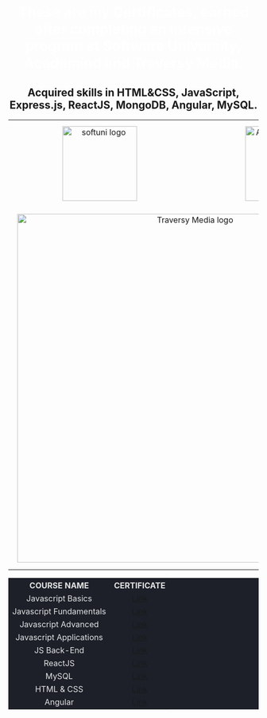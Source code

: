 <div align="center">
<h1 style="color:white">These are my Certificates, earned after completing an intensive program at Software University, Academind and Traversy Media.</h1>
<h2>Acquired skills in HTML&CSS, JavaScript, Express.js, ReactJS, MongoDB, Angular, MySQL.</h2>

<table>
  <tr>
    <td align="center">
    <img src="https://upload.wikimedia.org/wikipedia/commons/7/76/Logo_Software_University_%28SoftUni%29_-_blue.png" 
  alt="softuni logo"
  style="width:150px; padding:10px; margin: 0 auto; display: block;"
  />
  </td>
    <td align="center">
    <img src="https://www.filepicker.io/api/file/6IvcppitT6220YqR2CZb" 
  alt="Academind logo"
   style="width:150px; padding:10px; margin: 0 auto; display: block;"
  />
  </td>
  </tr>
   <tr>
   <td colspan="2" align="center">
   <img src="https://yt3.googleusercontent.com/FGxGbXEEUNf5GWcraGa-f4PLGdDGIgOf4C6LH0PKH3ug-W8PR0tXkUq8eKPAbz8kCFKhVck7tA=w1060-fcrop64=1,00005a57ffffa5a8-k-c0xffffffff-no-nd-rj" 
  alt="Traversy Media logo"
  style="width:700px; padding:10px; margin: 0 auto; display: block;"
  /> 
  </td>
  </tr>
</table>

<table style="width:100%; max-width:1000px; background-color:#1d2029; color:#e4e4e4">
<tr>
  <th style="text-align:center; vertical-align: middle;">COURSE NAME</th>
  <th style="text-align:center; vertical-align: middle;">CERTIFICATE</th>
</tr>
<tr>
  <td style="text-align: center; vertical-align: middle;">Javascript Basics</td>
  <td style="text-align: center; vertical-align: middle;">
    <a href="https://github.com/kalinsky-dev/my-certificates/blob/main/Programming%20Basics%20-%20January%202022%20-%20Certificate.pdf">Link</a> 
  </td>
</tr>
<tr>
  <td style="text-align: center; vertical-align: middle;">Javascript Fundamentals</td>
  <td style="text-align: center; vertical-align: middle;">
    <a href="https://github.com/kalinsky-dev/my-certificates/blob/main/Programming%20Fundamentals%20with%20JavaScript%20-%20May%202022%20-%20Certificate.pdf">Link</a> 
  </td>
</tr>
<tr>
  <td style="text-align: center; vertical-align: middle;">Javascript Advanced</td>
  <td style="text-align: center; vertical-align: middle;">
    <a href="https://github.com/kalinsky-dev/my-certificates/blob/main/JS%20Advanced%20-%20September%202022%20-%20Certificate.pdf">Link</a> 
  </td>
</tr>
<tr>
  <td style="text-align: center; vertical-align: middle;">Javascript Applications</td>
  <td style="text-align: center; vertical-align: middle;">
    <a href="https://github.com/kalinsky-dev/my-certificates/blob/main/JS%20Applications%20-%20October%202022%20-%20Certificate.pdf">Link</a> 
  </td>
</tr>
<tr>
  <td style="text-align: center; vertical-align: middle;">JS Back-End</td>
  <td style="text-align: center; vertical-align: middle;">
    <a href="https://github.com/kalinsky-dev/my-certificates/blob/main/JS%20Back-End%20-%20January%202023%20-%20Certificate.pdf">Link</a> 
  </td>
</tr>
<tr>
  <td style="text-align: center; vertical-align: middle;">ReactJS</td>
  <td style="text-align: center; vertical-align: middle;">
    <a href="https://github.com/kalinsky-dev/my-certificates/blob/main/ReactJS%20-%20February%202023%20-%20Certificate.pdf">Link</a> 
  </td>
</tr>
<tr>
  <td style="text-align: center; vertical-align: middle;">MySQL</td>
  <td style="text-align: center; vertical-align: middle;">
    <a href="https://github.com/kalinsky-dev/my-certificates/blob/main/MySQL%20-%20May%202023%20-%20Certificate.pdf">Link</a> 
  </td>
</tr>
<tr>
  <td style="text-align: center; vertical-align: middle;">HTML & CSS</td>
  <td style="text-align: center; vertical-align: middle;">
    <a href="https://github.com/kalinsky-dev/my-certificates/blob/main/HTML%20%26%20CSS%20-%20May%202023%20-%20Certificate.pdf">Link</a> 
  </td>
</tr>
<tr>
  <td style="text-align: center; vertical-align: middle;">Angular</td>
  <td style="text-align: center; vertical-align: middle;">
    <a href="https://github.com/kalinsky-dev/my-certificates/blob/main/Angular%20-%20June%202023%20-%20Certificate.pdf">Link</a> 
  </td>
</tr>
</table>
  <div>

